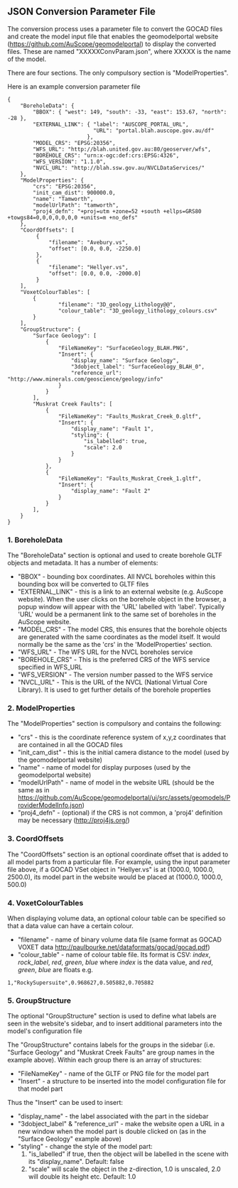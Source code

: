 ## JSON Conversion Parameter File

The conversion process uses a parameter file to convert the GOCAD files and
create the model input file that enables the geomodelportal website (https://github.com/AuScope/geomodelportal) to display the converted files. These are named "XXXXXConvParam.json", where XXXXX is the name of the model.

There are four sections. The only compulsory section is "ModelProperties".

Here is an example conversion parameter file

```
{
    "BoreholeData": {
        "BBOX": { "west": 149, "south": -33, "east": 153.67, "north": -28 },
        "EXTERNAL_LINK": { "label": "AUSCOPE_PORTAL_URL",
                           "URL": "portal.blah.auscope.gov.au/df"
                         },
        "MODEL_CRS": "EPSG:20356",
        "WFS_URL": "http://blah.united.gov.au:80/geoserver/wfs",
        "BOREHOLE_CRS": "urn:x-ogc:def:crs:EPSG:4326",
        "WFS_VERSION": "1.1.0",
        "NVCL_URL": "http://blah.ssw.gov.au/NVCLDataServices/"
    },
    "ModelProperties": {
        "crs": "EPSG:20356",
        "init_cam_dist": 900000.0,
        "name": "Tamworth",
        "modelUrlPath": "tamworth",
        "proj4_defn": "+proj=utm +zone=52 +south +ellps=GRS80 +towgs84=0,0,0,0,0,0,0 +units=m +no_defs"
    },
    "CoordOffsets": [
         {
             "filename": "Avebury.vs",
             "offset": [0.0, 0.0, -2250.0]
         },
         {
             "filename": "Hellyer.vs",
             "offset": [0.0, 0.0, -2000.0]
         }
    ],
    "VoxetColourTables": [
        {
                "filename": "3D_geology_Lithology@@",
                "colour_table": "3D_geology_lithology_colours.csv"
        }
    ],
    "GroupStructure": {
        "Surface Geology": [
            {
                "FileNameKey": "SurfaceGeology_BLAH.PNG",
                "Insert": {
                    "display_name": "Surface Geology",
                    "3dobject_label": "SurfaceGeology_BLAH_0",
                    "reference_url": "http://www.minerals.com/geoscience/geology/info"
                }
            }
        ],
        "Muskrat Creek Faults": [
            {
                "FileNameKey": "Faults_Muskrat_Creek_0.gltf",
                "Insert": {
                    "display_name": "Fault 1",
                    "styling": {
                        "is_labelled": true,
                        "scale": 2.0
                    }
                }
            },
            {
                "FileNameKey": "Faults_Muskrat_Creek_1.gltf",
                "Insert": {
                    "display_name": "Fault 2"
                }
            }
        ],
    }
}
```


### 1. BoreholeData

The "BoreholeData" section is optional and used to create borehole GLTF objects and metadata. It has a number of elements:

* "BBOX"  - bounding box coordinates. All NVCL boreholes within this bounding box will be converted to GLTF files
* "EXTERNAL_LINK" - this is a link to an external website (e.g. AuScope website). When the user clicks on the borehole object in the browser, a popup window will appear with the 'URL' labelled with 'label'. Typically 'URL' would be a permanent link to the same set of boreholes in the AuScope website.
* "MODEL_CRS" - The model CRS, this ensures that the borehole objects are generated with the same coordinates as the model itself. It would normally be the same as the 'crs' in the 'ModelProperties' section.
* "WFS_URL" - The WFS URL for the NVCL boreholes service
* "BOREHOLE_CRS" - This is the preferred CRS of the WFS service specified in WFS_URL
* "WFS_VERSION" - The version number passed to the WFS service
* "NVCL_URL" - This is the URL of the NVCL (National Virtual Core Library). It is used to get further details of the borehole properties


### 2. ModelProperties

The "ModelProperties" section is compulsory and contains the following:

* "crs" - this is the coordinate reference system of x,y,z coordinates that are contained in all the GOCAD files
* "init_cam_dist" - this is the initial camera distance to the model (used by the geomodelportal website)
* "name" - name of model for display purposes (used by the geomodelportal website)
* "modelUrlPath" - name of model in the website URL (should be the same as in https://github.com/AuScope/geomodelportal/ui/src/assets/geomodels/ProviderModelInfo.json)
* "proj4_defn" - (optional) if the CRS is not common, a 'proj4' definition may be necessary (http://proj4js.org/)


### 3. CoordOffsets

The "CoordOffsets" section is an optional coordinate offset that is added to all model parts from a particular file. For example, using the input parameter file above, if a GOCAD VSet object in "Hellyer.vs" is at (1000.0, 1000.0, 2500.0), its model part in the website would be placed at (1000.0, 1000.0, 500.0)


### 4. VoxetColourTables

When displaying volume data, an optional colour table can be specified so that a data value can have a certain colour.

* "filename" - name of binary volume data file (same format as GOCAD VOXET data http://paulbourke.net/dataformats/gocad/gocad.pdf)
* "colour_table" - name of colour table file. Its format is CSV: _index_, _rock_label_, _red_, _green_, _blue_ where _index_ is the data value, and _red_, _green_, _blue_ are floats e.g.

```1,"RockySupersuite",0.968627,0.505882,0.705882```

### 5. GroupStructure

The optional "GroupStructure" section is used to define what labels are seen in the website's sidebar, and to insert additional parameters into the model's configuration file

The "GroupStructure" contains labels for the groups in the sidebar (i.e. "Surface Geology" and "Muskrat Creek Faults" are group names in the example above).
Within each group there is an array of structures:

* "FileNameKey" - name of the GLTF or PNG file for the model part
* "Insert" - a structure to be inserted into the model configuration file for that model part

Thus the "Insert" can be used to insert:

* "display_name" - the label associated with the part in the sidebar
* "3dobject_label" & "reference_url" - make the website open a URL in a new window when the model part is double clicked on (as in the "Surface Geology" example above)
* "styling" - change the style of the model part:
    1) "is_labelled" if true, then the object will be labelled in the scene with its "display_name". Default: false
    2) "scale" will scale the object in the z-direction, 1.0 is unscaled, 2.0 will double its height etc. Default: 1.0

